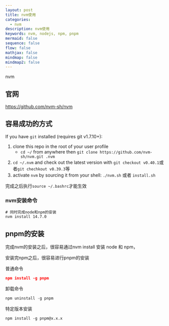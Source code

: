 ```yaml
---
layout: post
title: nvm使用
categories:
  - nvm
description: nvm使用
keywords: nvm, nodejs, npm, pnpm
mermaid: false
sequence: false
flow: false
mathjax: false
mindmap: false
mindmap2: false
---
```

nvm

## 官网
https://github.com/nvm-sh/nvm
## 容易成功的方式

If you have `git` installed (requires git v1.7.10+):

1. clone this repo in the root of your user profile
    - `cd ~/` from anywhere then `git clone https://github.com/nvm-sh/nvm.git .nvm`
2. `cd ~/.nvm` and check out the latest version with `git checkout v0.40.1`或者`git chechkout v0.39.3`等
3. activate `nvm` by sourcing it from your shell: `./nvm.sh`  或者 `install.sh`

完成之后执行`source ~/.bashrc`才能生效

### nvm安装命令

```shell
# 同时完成node和npm的安装
nvm install 14.7.0
```

## pnpm的安装

完成nvm的安装之后，很容易通过nvm install 安装 node 和 npm， 

安装完npm之后，很容易进行pnpm的安装

普通命令
```json
npm install -g pnpm
```

卸载命令
```python
npm uninstall -g pnpm
```

特定版本安装
```shell
npm install -g pnpm@x.x.x
```